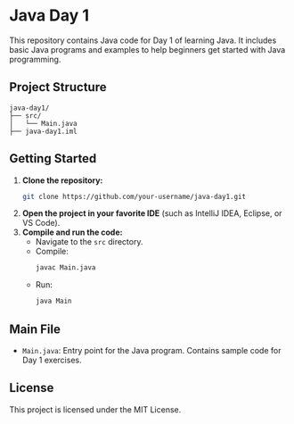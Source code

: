 # Java Day 1

This repository contains Java code for Day 1 of learning Java. It includes basic Java programs and examples to help beginners get started with Java programming.

## Project Structure

```
java-day1/
├── src/
│   └── Main.java
├── java-day1.iml
```

## Getting Started

1. **Clone the repository:**
   ```sh
   git clone https://github.com/your-username/java-day1.git
   ```
2. **Open the project in your favorite IDE** (such as IntelliJ IDEA, Eclipse, or VS Code).
3. **Compile and run the code:**
   - Navigate to the `src` directory.
   - Compile:
     ```sh
     javac Main.java
     ```
   - Run:
     ```sh
     java Main
     ```

## Main File
- `Main.java`: Entry point for the Java program. Contains sample code for Day 1 exercises.

## License

This project is licensed under the MIT License.
